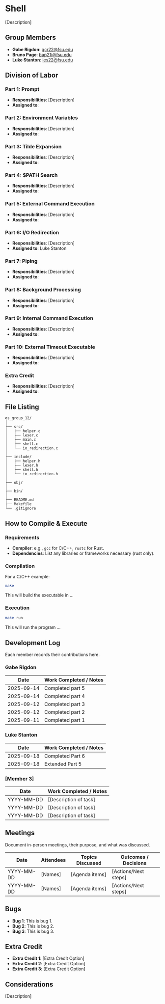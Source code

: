 # Shell

[Description]

## Group Members
- **Gabe Rigdon**: gcr22@fsu.edu
- **Bruno Page**: bap21i@fsu.edu
- **Luke Stanton**: les22@fsu.edu
## Division of Labor

### Part 1: Prompt
- **Responsibilities**: [Description]
- **Assigned to**:

### Part 2: Environment Variables
- **Responsibilities**: [Description]
- **Assigned to**:

### Part 3: Tilde Expansion
- **Responsibilities**: [Description]
- **Assigned to**:

### Part 4: $PATH Search
- **Responsibilities**: [Description]
- **Assigned to**: 

### Part 5: External Command Execution
- **Responsibilities**: [Description]
- **Assigned to**: 

### Part 6: I/O Redirection
- **Responsibilities**: [Description]
- **Assigned to**: Luke Stanton

### Part 7: Piping
- **Responsibilities**: [Description]
- **Assigned to**:

### Part 8: Background Processing
- **Responsibilities**: [Description]
- **Assigned to**:

### Part 9: Internal Command Execution
- **Responsibilities**: [Description]
- **Assigned to**:

### Part 10: External Timeout Executable
- **Responsibilities**: [Description]
- **Assigned to**:

### Extra Credit
- **Responsibilities**: [Description]
- **Assigned to**:

## File Listing
```
os_group_12/
│
├── src/
│   ├── helper.c
│   ├── lexer.c
│   ├── main.c
│   ├── shell.c
│   └── io_redirection.c
│
├── include/
│   ├── helper.h
│   ├── lexer.h
│   ├── shell.h
│   └── io_redirection.h
│
├── obj/
│
├── bin/
│
├── README.md
├── Makefile
└── .gitignore

```
## How to Compile & Execute

### Requirements
- **Compiler**: e.g., `gcc` for C/C++, `rustc` for Rust.
- **Dependencies**: List any libraries or frameworks necessary (rust only).

### Compilation
For a C/C++ example:
```bash
make
```
This will build the executable in ...
### Execution
```bash
make run
```
This will run the program ...

## Development Log
Each member records their contributions here.

### Gabe Rigdon

| Date       | Work Completed / Notes |
|------------|------------------------|
| 2025-09-14 | Completed part 5       |
| 2025-09-14 | Completed part 4       |
| 2025-09-12 | Completed part 3       |
| 2025-09-12 | Completed part 2       |
| 2025-09-11 | Completed part 1       |

### Luke Stanton

| Date       | Work Completed / Notes |
|------------|------------------------|
| 2025-09-18 | Completed Part 6       |
| 2025-09-18 | Extended Part 5        |


### [Member 3]

| Date       | Work Completed / Notes |
|------------|------------------------|
| YYYY-MM-DD | [Description of task]  |
| YYYY-MM-DD | [Description of task]  |
| YYYY-MM-DD | [Description of task]  |


## Meetings
Document in-person meetings, their purpose, and what was discussed.

| Date       | Attendees            | Topics Discussed | Outcomes / Decisions |
|------------|----------------------|------------------|-----------------------|
| YYYY-MM-DD | [Names]              | [Agenda items]   | [Actions/Next steps]  |
| YYYY-MM-DD | [Names]              | [Agenda items]   | [Actions/Next steps]  |



## Bugs
- **Bug 1**: This is bug 1.
- **Bug 2**: This is bug 2.
- **Bug 3**: This is bug 3.

## Extra Credit
- **Extra Credit 1**: [Extra Credit Option]
- **Extra Credit 2**: [Extra Credit Option]
- **Extra Credit 3**: [Extra Credit Option]

## Considerations
[Description]
